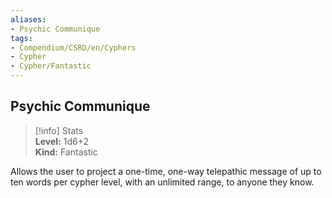 ```yaml
---
aliases:
- Psychic Communique
tags:
- Compendium/CSRD/en/Cyphers
- Cypher
- Cypher/Fantastic
---
```


  
## Psychic Communique  
>[!info] Stats  
> **Level:** 1d6+2  
> **Kind:** Fantastic
  
Allows the user to project a one-time, one-way telepathic message of up to ten words per cypher level, with an unlimited range, to anyone they know.